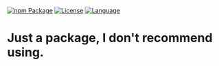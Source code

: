 [![npm Package](https://img.shields.io/badge/npm-v0.4.3-blue?style=for-the-badge&logo=appveyor)](https://www.npmjs.org/package/storage-file-system) [![License](https://img.shields.io/badge/license-MIT-green?style=for-the-badge&logo=appveyor)](https://github.com/Inadequado4192/storage-file-system/blob/master/LICENSE) [![Language](https://img.shields.io/badge/Language-JS%2FTS-yellowgreen?style=for-the-badge&logo=appveyor)](https://www.npmjs.com/package/storage-file-system)


# Just a package, I don't recommend using.